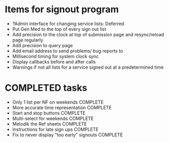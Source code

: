 # Items for signout program

*  ?Admin interface for changing service lists: Deferred
*  Put Gen Med to the top of every sign out list
*  Add precision to the clock at top of submission page and resync/reload page regularly
*  Add precision to query page
*  Add email address to send problems/ bug reports to
*  Millisecond timing for system clock sync
*  Display callbacks before and after calls
*  Warnings if not all lists for a service signed out at a predetermined time



# COMPLETED tasks
*  Only 1 list per NF on weekends COMPLETE
*  More accurate time representation COMPLETE
*  Start and stop buttons COMPLETE
*  Multi-select for weekends COMPLETE
*  Melodik the Ref sheets COMPLETE
*  Instructions for late sign ups COMPLETE
*  Fix to never display "too early" signouts COMPLETE



